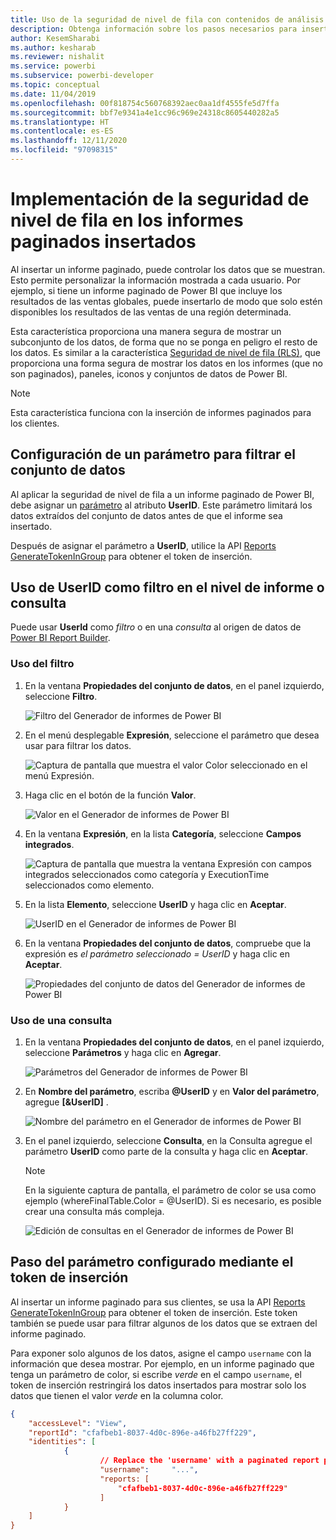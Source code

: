 ```yaml
---
title: Uso de la seguridad de nivel de fila con contenidos de análisis insertados de Power BI
description: Obtenga información sobre los pasos necesarios para insertar contenido de Power BI en su aplicación.
author: KesemSharabi
ms.author: kesharab
ms.reviewer: nishalit
ms.service: powerbi
ms.subservice: powerbi-developer
ms.topic: conceptual
ms.date: 11/04/2019
ms.openlocfilehash: 00f818754c560768392aec0aa1df4555fe5d7ffa
ms.sourcegitcommit: bbf7e9341a4e1cc96c969e24318c8605440282a5
ms.translationtype: HT
ms.contentlocale: es-ES
ms.lasthandoff: 12/11/2020
ms.locfileid: "97098315"
---
```

# <a name="implementing-row-level-security-in-embedded-paginated-reports"></a>Implementación de la seguridad de nivel de fila en los informes paginados insertados

Al insertar un informe paginado, puede controlar los datos que se muestran. Esto permite personalizar la información mostrada a cada usuario. Por ejemplo, si tiene un informe paginado de Power BI que incluye los resultados de las ventas globales, puede insertarlo de modo que solo estén disponibles los resultados de las ventas de una región determinada.

Esta característica proporciona una manera segura de mostrar un subconjunto de los datos, de forma que no se ponga en peligro el resto de los datos. Es similar a la característica [Seguridad de nivel de fila (RLS)](embedded-row-level-security.md), que proporciona una forma segura de mostrar los datos en los informes (que no son paginados), paneles, iconos y conjuntos de datos de Power BI.  

> [!NOTE]
> Esta característica funciona con la inserción de informes paginados para los clientes.

## <a name="configuring-a-parameter-to-filter-the-dataset"></a>Configuración de un parámetro para filtrar el conjunto de datos

Al aplicar la seguridad de nivel de fila a un informe paginado de Power BI, debe asignar un [parámetro](../../paginated-reports/report-builder-parameters.md) al atributo **UserID**. Este parámetro limitará los datos extraídos del conjunto de datos antes de que el informe sea insertado.

Después de asignar el parámetro a **UserID**, utilice la API [Reports GenerateTokenInGroup](/rest/api/power-bi/embedtoken/reports_generatetokeningroup) para obtener el token de inserción.

## <a name="use-userid-as-a-filter-at-report-or-query-level"></a>Uso de UserID como filtro en el nivel de informe o consulta

Puede usar **UserId** como *filtro* o en una *consulta* al origen de datos de [Power BI Report Builder](../../paginated-reports/report-builder-power-bi.md).

### <a name="using-the-filter"></a>Uso del filtro

1. En la ventana **Propiedades del conjunto de datos**, en el panel izquierdo, seleccione **Filtro**.

    ![Filtro del Generador de informes de Power BI](media/paginated-reports-row-level-security/filter.png)

2. En el menú desplegable **Expresión**, seleccione el parámetro que desea usar para filtrar los datos.

     ![Captura de pantalla que muestra el valor Color seleccionado en el menú Expresión.](media/paginated-reports-row-level-security/expression.png)

3. Haga clic en el botón de la función **Valor**. 

    ![Valor en el Generador de informes de Power BI](media/paginated-reports-row-level-security/function.png)

4. En la ventana **Expresión**, en la lista **Categoría**, seleccione **Campos integrados**.

    ![Captura de pantalla que muestra la ventana Expresión con campos integrados seleccionados como categoría y ExecutionTime seleccionados como elemento.](media/paginated-reports-row-level-security/built-in-fields.png)

5. En la lista **Elemento**, seleccione **UserID** y haga clic en **Aceptar**.

    ![UserID en el Generador de informes de Power BI](media/paginated-reports-row-level-security/userid.png)

6. En la ventana **Propiedades del conjunto de datos**, compruebe que la expresión es *el parámetro seleccionado = UserID* y haga clic en **Aceptar**.

    ![Propiedades del conjunto de datos del Generador de informes de Power BI](media/paginated-reports-row-level-security/verify.png)

### <a name="using-a-query"></a>Uso de una consulta

1. En la ventana **Propiedades del conjunto de datos**, en el panel izquierdo, seleccione **Parámetros** y haga clic en **Agregar**.

    ![Parámetros del Generador de informes de Power BI](media/paginated-reports-row-level-security/parameters.png)

2. En **Nombre del parámetro**, escriba **\@UserID** y en **Valor del parámetro**, agregue **[&UserID]** .

    ![Nombre del parámetro en el Generador de informes de Power BI](media/paginated-reports-row-level-security/parameter-name.png) 

3. En el panel izquierdo, seleccione **Consulta**, en la Consulta agregue el parámetro **UserID** como parte de la consulta y haga clic en **Aceptar**.
    > [!NOTE]
    > En la siguiente captura de pantalla, el parámetro de color se usa como ejemplo (whereFinalTable.Color = @UserID). Si es necesario, es posible crear una consulta más compleja.

    ![Edición de consultas en el Generador de informes de Power BI](media/paginated-reports-row-level-security/query-edit.png)

## <a name="passing-the-configured-parameter-using-the-embed-token"></a>Paso del parámetro configurado mediante el token de inserción

Al insertar un informe paginado para sus clientes, se usa la API [Reports GenerateTokenInGroup](/rest/api/power-bi/embedtoken/reports_generatetokeningroup) para obtener el token de inserción. Este token también se puede usar para filtrar algunos de los datos que se extraen del informe paginado.

Para exponer solo algunos de los datos, asigne el campo `username` con la información que desea mostrar. Por ejemplo, en un informe paginado que tenga un parámetro de color, si escribe *verde* en el campo `username`, el token de inserción restringirá los datos insertados para mostrar solo los datos que tienen el valor *verde* en la columna color.

```JSON
{
    "accessLevel": "View",
    "reportId": "cfafbeb1-8037-4d0c-896e-a46fb27ff229",
    "identities": [
            {
                    // Replace the 'username' with a paginated report parameter
                    "username":     "...",
                    "reports: [
                        "cfafbeb1-8037-4d0c-896e-a46fb27ff229"
                    ]
            }
    ]
}
```